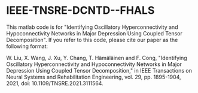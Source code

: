 # IEEE-TNSRE-DCNTD--FHALS
This matlab code is for "Identifying Oscillatory Hyperconnectivity and Hypoconnectivity Networks in Major Depression Using Coupled Tensor Decomposition".
If you refer to this code, please cite our paper as the following format:

W. Liu, X. Wang, J. Xu, Y. Chang, T. Hämäläinen and F. Cong, "Identifying Oscillatory Hyperconnectivity and Hypoconnectivity Networks in Major Depression Using Coupled Tensor Decomposition," 
in IEEE Transactions on Neural Systems and Rehabilitation Engineering, vol. 29, pp. 1895-1904, 2021, doi: 10.1109/TNSRE.2021.3111564.

